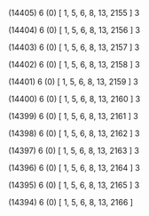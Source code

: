 (14405) 6 (0) [ 1, 5, 6, 8, 13, 2155 ] 3 


(14404) 6 (0) [ 1, 5, 6, 8, 13, 2156 ] 3 


(14403) 6 (0) [ 1, 5, 6, 8, 13, 2157 ] 3 


(14402) 6 (0) [ 1, 5, 6, 8, 13, 2158 ] 3 


(14401) 6 (0) [ 1, 5, 6, 8, 13, 2159 ] 3 


(14400) 6 (0) [ 1, 5, 6, 8, 13, 2160 ] 3 


(14399) 6 (0) [ 1, 5, 6, 8, 13, 2161 ] 3 


(14398) 6 (0) [ 1, 5, 6, 8, 13, 2162 ] 3 


(14397) 6 (0) [ 1, 5, 6, 8, 13, 2163 ] 3 


(14396) 6 (0) [ 1, 5, 6, 8, 13, 2164 ] 3 


(14395) 6 (0) [ 1, 5, 6, 8, 13, 2165 ] 3 


(14394) 6 (0) [ 1, 5, 6, 8, 13, 2166 ]  

